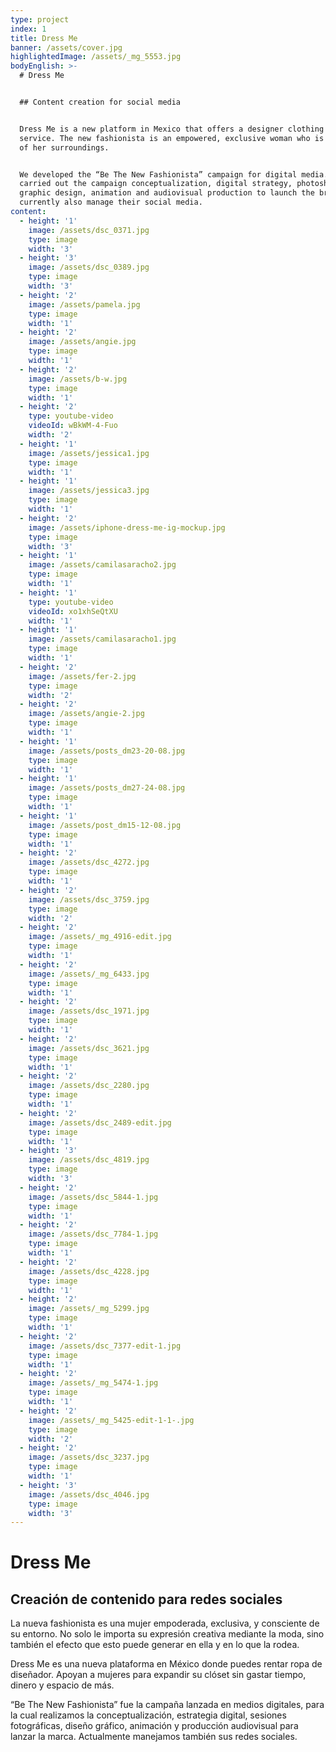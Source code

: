 ```yaml
---
type: project
index: 1
title: Dress Me
banner: /assets/cover.jpg
highlightedImage: /assets/_mg_5553.jpg
bodyEnglish: >-
  # Dress Me


  ## Content creation for social media


  Dress Me is a new platform in Mexico that offers a designer clothing rental
  service. The new fashionista is an empowered, exclusive woman who is conscious
  of her surroundings.


  We developed the “Be The New Fashionista” campaign for digital media. We
  carried out the campaign conceptualization, digital strategy, photoshoots,
  graphic design, animation and audiovisual production to launch the brand. We
  currently also manage their social media.
content:
  - height: '1'
    image: /assets/dsc_0371.jpg
    type: image
    width: '3'
  - height: '3'
    image: /assets/dsc_0389.jpg
    type: image
    width: '3'
  - height: '2'
    image: /assets/pamela.jpg
    type: image
    width: '1'
  - height: '2'
    image: /assets/angie.jpg
    type: image
    width: '1'
  - height: '2'
    image: /assets/b-w.jpg
    type: image
    width: '1'
  - height: '2'
    type: youtube-video
    videoId: wBkWM-4-Fuo
    width: '2'
  - height: '1'
    image: /assets/jessica1.jpg
    type: image
    width: '1'
  - height: '1'
    image: /assets/jessica3.jpg
    type: image
    width: '1'
  - height: '2'
    image: /assets/iphone-dress-me-ig-mockup.jpg
    type: image
    width: '3'
  - height: '1'
    image: /assets/camilasaracho2.jpg
    type: image
    width: '1'
  - height: '1'
    type: youtube-video
    videoId: xo1xhSeQtXU
    width: '1'
  - height: '1'
    image: /assets/camilasaracho1.jpg
    type: image
    width: '1'
  - height: '2'
    image: /assets/fer-2.jpg
    type: image
    width: '2'
  - height: '2'
    image: /assets/angie-2.jpg
    type: image
    width: '1'
  - height: '1'
    image: /assets/posts_dm23-20-08.jpg
    type: image
    width: '1'
  - height: '1'
    image: /assets/posts_dm27-24-08.jpg
    type: image
    width: '1'
  - height: '1'
    image: /assets/post_dm15-12-08.jpg
    type: image
    width: '1'
  - height: '2'
    image: /assets/dsc_4272.jpg
    type: image
    width: '1'
  - height: '2'
    image: /assets/dsc_3759.jpg
    type: image
    width: '2'
  - height: '2'
    image: /assets/_mg_4916-edit.jpg
    type: image
    width: '1'
  - height: '2'
    image: /assets/_mg_6433.jpg
    type: image
    width: '1'
  - height: '2'
    image: /assets/dsc_1971.jpg
    type: image
    width: '1'
  - height: '2'
    image: /assets/dsc_3621.jpg
    type: image
    width: '1'
  - height: '2'
    image: /assets/dsc_2280.jpg
    type: image
    width: '1'
  - height: '2'
    image: /assets/dsc_2489-edit.jpg
    type: image
    width: '1'
  - height: '3'
    image: /assets/dsc_4819.jpg
    type: image
    width: '3'
  - height: '2'
    image: /assets/dsc_5844-1.jpg
    type: image
    width: '1'
  - height: '2'
    image: /assets/dsc_7784-1.jpg
    type: image
    width: '1'
  - height: '2'
    image: /assets/dsc_4228.jpg
    type: image
    width: '1'
  - height: '2'
    image: /assets/_mg_5299.jpg
    type: image
    width: '1'
  - height: '2'
    image: /assets/dsc_7377-edit-1.jpg
    type: image
    width: '1'
  - height: '2'
    image: /assets/_mg_5474-1.jpg
    type: image
    width: '1'
  - height: '2'
    image: /assets/_mg_5425-edit-1-1-.jpg
    type: image
    width: '2'
  - height: '2'
    image: /assets/dsc_3237.jpg
    type: image
    width: '1'
  - height: '3'
    image: /assets/dsc_4046.jpg
    type: image
    width: '3'
---
```

# Dress Me

## Creación de contenido para redes sociales

La nueva fashionista es una mujer empoderada, exclusiva, y consciente de su entorno. No solo le importa su expresión creativa mediante la moda, sino también el efecto que esto puede generar en ella y en lo que la rodea.

Dress Me es una nueva plataforma en México donde puedes rentar ropa de diseñador. Apoyan a mujeres para expandir su clóset sin gastar tiempo, dinero y espacio de más. 

“Be The New Fashionista” fue la campaña lanzada en medios digitales, para la cual realizamos la conceptualización, estrategia digital, sesiones fotográficas, diseño gráfico, animación y producción audiovisual para lanzar la marca. Actualmente manejamos también sus redes sociales.

